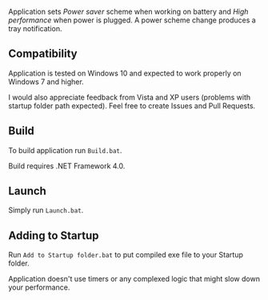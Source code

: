 Application sets *Power saver* scheme when working on battery and *High performance* when power is plugged. A power scheme change produces a tray notification.

## Compatibility

Application is tested on Windows 10 and expected to work properly on Windows 7 and higher.

I would also appreciate feedback from Vista and XP users (problems with startup folder path expected). Feel free to create Issues and Pull Requests.

## Build

To build application run `Build.bat`.

Build requires .NET Framework 4.0.

## Launch

Simply run `Launch.bat`.

## Adding to Startup

Run `Add to Startup folder.bat` to put compiled exe file to your Startup folder. 

Application doesn't use timers or any complexed logic that might slow down your performance.

